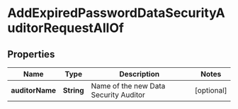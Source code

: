 

# AddExpiredPasswordDataSecurityAuditorRequestAllOf


## Properties

| Name | Type | Description | Notes |
|------------ | ------------- | ------------- | -------------|
|**auditorName** | **String** | Name of the new Data Security Auditor |  [optional] |



